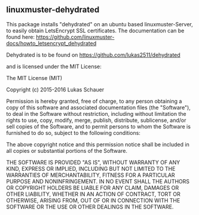 linuxmuster-dehydrated
-----------------------

This package installs "dehydrated" on an ubuntu based linuxmuster-Server, to easily obtain LetsEncrypt SSL certificates. The documentation can be found here: https://github.com/linuxmuster-docs/howto_letsencrypt_dehydrated

Dehydrated is to be found on
https://github.com/lukas2511/dehydrated

and is licensed under the MIT License:

The MIT License (MIT)

Copyright (c) 2015-2016 Lukas Schauer

Permission is hereby granted, free of charge, to any person obtaining a copy
of this software and associated documentation files (the "Software"), to deal
in the Software without restriction, including without limitation the rights
to use, copy, modify, merge, publish, distribute, sublicense, and/or sell
copies of the Software, and to permit persons to whom the Software is
furnished to do so, subject to the following conditions:

The above copyright notice and this permission notice shall be included in all
copies or substantial portions of the Software.

THE SOFTWARE IS PROVIDED "AS IS", WITHOUT WARRANTY OF ANY KIND, EXPRESS OR
IMPLIED, INCLUDING BUT NOT LIMITED TO THE WARRANTIES OF MERCHANTABILITY,
FITNESS FOR A PARTICULAR PURPOSE AND NONINFRINGEMENT. IN NO EVENT SHALL THE
AUTHORS OR COPYRIGHT HOLDERS BE LIABLE FOR ANY CLAIM, DAMAGES OR OTHER
LIABILITY, WHETHER IN AN ACTION OF CONTRACT, TORT OR OTHERWISE, ARISING FROM,
OUT OF OR IN CONNECTION WITH THE SOFTWARE OR THE USE OR OTHER DEALINGS IN THE
SOFTWARE.

